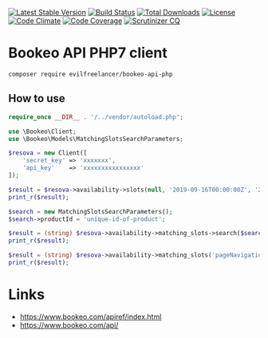 [![Latest Stable Version](https://poser.pugx.org/evilfreelancer/bookeo-api-php/v/stable)](https://packagist.org/packages/evilfreelancer/bookeo-api-php)
[![Build Status](https://travis-ci.org/EvilFreelancer/bookeo-api-php.svg?branch=master)](https://travis-ci.org/EvilFreelancer/bookeo-api-php)
[![Total Downloads](https://poser.pugx.org/evilfreelancer/bookeo-api-php/downloads)](https://packagist.org/packages/evilfreelancer/bookeo-api-php)
[![License](https://poser.pugx.org/evilfreelancer/bookeo-api-php/license)](https://packagist.org/packages/evilfreelancer/bookeo-api-php)
[![Code Climate](https://codeclimate.com/github/EvilFreelancer/bookeo-api-php/badges/gpa.svg)](https://codeclimate.com/github/EvilFreelancer/bookeo-api-php)
[![Code Coverage](https://scrutinizer-ci.com/g/EvilFreelancer/bookeo-api-php/badges/coverage.png?b=master)](https://scrutinizer-ci.com/g/EvilFreelancer/bookeo-api-php/?branch=master)
[![Scrutinizer CQ](https://scrutinizer-ci.com/g/evilfreelancer/bookeo-api-php/badges/quality-score.png?b=master)](https://scrutinizer-ci.com/g/evilfreelancer/bookeo-api-php/)

# Bookeo API PHP7 client

    composer require evilfreelancer/bookeo-api-php

## How to use

```php
require_once __DIR__ . '/../vendor/autoload.php';

use \Bookeo\Client;
use \Bookeo\Models\MatchingSlotsSearchParameters;

$resova = new Client([
    'secret_key' => 'xxxxxxx',
    'api_key'    => 'xxxxxxxxxxxxxxxx'
]);

$result = $resova->availability->slots(null, '2019-09-16T00:00:00Z', '2019-09-18T23:59:59Z')->exec();
print_r($result);

$search = new MatchingSlotsSearchParameters();
$search->productId = 'unique-id-of-product';

$result = (string) $resova->availability->matching_slots->search($search)->exec();
print_r($result);

$result = (string) $resova->availability->matching_slots('pageNavigationToken', 1)->exec();
print_r($result);
````

# Links

* https://www.bookeo.com/apiref/index.html
* https://www.bookeo.com/api/
